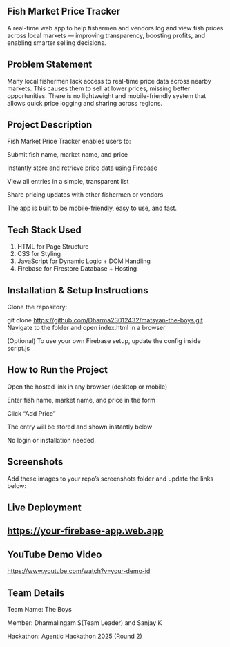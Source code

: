 ## Fish Market Price Tracker
A real-time web app to help fishermen and vendors log and view fish prices across local markets — improving transparency, boosting profits, and enabling smarter selling decisions.

## Problem Statement
Many local fishermen lack access to real-time price data across nearby markets. This causes them to sell at lower prices, missing better opportunities. There is no lightweight and mobile-friendly system that allows quick price logging and sharing across regions.

## Project Description
Fish Market Price Tracker enables users to:

Submit fish name, market name, and price

Instantly store and retrieve price data using Firebase

View all entries in a simple, transparent list

Share pricing updates with other fishermen or vendors

The app is built to be mobile-friendly, easy to use, and fast.

## Tech Stack Used

1. HTML for	Page Structure
2. CSS	for Styling
3. JavaScript for	Dynamic Logic + DOM Handling
4. Firebase for	Firestore Database + Hosting

## Installation & Setup Instructions
Clone the repository:

git clone https://github.com/Dharma23012432/matsyan-the-boys.git
Navigate to the folder and open index.html in a browser

(Optional) To use your own Firebase setup, update the config inside script.js

## How to Run the Project
Open the hosted link in any browser (desktop or mobile)

Enter fish name, market name, and price in the form

Click “Add Price”

The entry will be stored and shown instantly below

No login or installation needed.

## Screenshots
Add these images to your repo’s screenshots folder and update the links below:




## Live Deployment
## https://your-firebase-app.web.app


## YouTube Demo Video

 https://www.youtube.com/watch?v=your-demo-id

## Team Details
Team Name: The Boys

Member: Dharmalingam S(Team Leader) and Sanjay K

Hackathon: Agentic Hackathon 2025 (Round 2)

